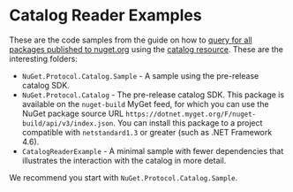 # Catalog Reader Examples

These are the code samples from the guide on how to [query for all packages published to nuget.org](https://docs.microsoft.com/en-us/nuget/guides/api/query-for-all-published-packages) using the [catalog resource](https://docs.microsoft.com/en-us/nuget/api/catalog-resource). These are the interesting folders:

* `NuGet.Protocol.Catalog.Sample` - A sample using the pre-release catalog SDK.
* `NuGet.Protocol.Catalog` - The pre-release catalog SDK. This package is available on the `nuget-build` MyGet feed, for which you can use the NuGet package source URL `https://dotnet.myget.org/F/nuget-build/api/v3/index.json`. You can install this package to a project compatible with `netstandard1.3` or greater (such as .NET Framework 4.6).
* `CatalogReaderExample` - A minimal sample with fewer dependencies that illustrates the interaction with the catalog in more detail.

We recommend you start with `NuGet.Protocol.Catalog.Sample`.
